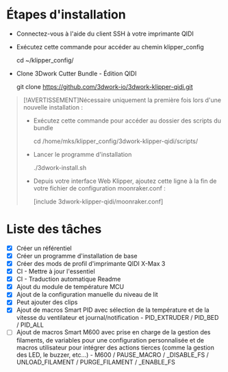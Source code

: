 # Étapes d'installation

-   Connectez-vous à l'aide du client SSH à votre imprimante QIDI
-   Exécutez cette commande pour accéder au chemin klipper_config


    cd ~/klipper_config/

-   Clone 3Dwork Cutter Bundle - Édition QIDI


    git clone https://github.com/3dwork-io/3dwork-klipper-qidi.git

> [!AVERTISSEMENT]Nécessaire uniquement la première fois lors d'une nouvelle installation :
>
> -   Exécutez cette commande pour accéder au dossier des scripts du bundle
>
>
>     cd /home/mks/klipper_config/3dwork-klipper-qidi/scripts/
>
> -   Lancer le programme d'installation
>
>
>     ./3dwork-install.sh
>
> -   Depuis votre interface Web Klipper, ajoutez cette ligne à la fin de votre fichier de configuration moonraker.conf :
>
>
>     [include 3dwork-klipper-qidi/moonraker.conf]

# Liste des tâches

-   [x] Créer un référentiel
-   [x] Créer un programme d'installation de base
-   [x] Créer des mods de profil d'imprimante QIDI X-Max 3
-   [x] CI - Mettre à jour l'essentiel
-   [x] CI - Traduction automatique Readme
-   [x] Ajout du module de température MCU
-   [x] Ajout de la configuration manuelle du niveau de lit
-   [x] Peut ajouter des clips
-   [x] Ajout de macros Smart PID avec sélection de la température et de la vitesse du ventilateur et journal/notification - PID_EXTRUDER / PID_BED / PID_ALL
-   [ ] Ajout de macros Smart M600 avec prise en charge de la gestion des filaments, de variables pour une configuration personnalisée et de macros utilisateur pour intégrer des actions tierces (comme la gestion des LED, le buzzer, etc...) - M600 / PAUSE_MACRO / \_DISABLE_FS / UNLOAD_FILAMENT / PURGE_FILAMENT / \_ENABLE_FS
